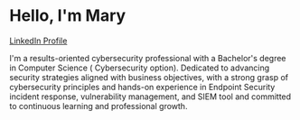 # Hello, I'm Mary
<a href="https://www.linkedin.com/in/maryawe/" class="button"> LinkedIn Profile </a>

I'm a results-oriented cybersecurity professional with a Bachelor's degree in Computer Science ( Cybersecurity option). Dedicated to advancing security strategies aligned with business objectives, with a strong grasp of cybersecurity principles and hands-on experience in Endpoint Security incident response, vulnerability management, and SIEM tool and committed to continuous learning and professional growth.





